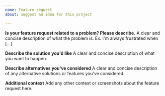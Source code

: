 ```yaml
---
name: Feature request
about: Suggest an idea for this project

---
```


<!--
    Thank you for suggesting an idea to make jsdoc-summarize2 plugin better.

    Please provide a clear and concise summary of the feature in the title
    above and fill in as much of the following template as you can.

    If applicable, add screenshots and other relevant information to help
    explain the new feature.
-->

**Is your feature request related to a problem? Please describe.**
A clear and concise description of what the problem is. Ex. I'm always frustrated when [...]

**Describe the solution you'd like**
A clear and concise description of what you want to happen.

**Describe alternatives you've considered**
A clear and concise description of any alternative solutions or features you've considered.

**Additional context**
Add any other context or screenshots about the feature request here.
